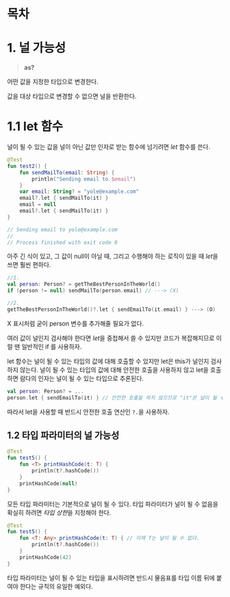 # 목차

# 1. 널 가능성

> **as?**

어떤 값을 지정한 타입으로 변경한다.

값을 대상 타입으로 변경할 수 없으면 널을 반환한다.

# 1.1 let 함수

널이 될 수 있는 값을 널이 아닌 값만 인자로 받는 함수에 넘기려면 *let* 함수를 쓴다.

```kotlin
@Test
fun test2() {
    fun sendMailTo(email: String) {
        println("Sending email to $email")
    }
    var email: String? = "yole@example.com"
    email?.let { sendMailTo(it) }
    email = null
    email?.let { sendMailTo(it) }
}

// Sending email to yole@example.com
//
// Process finished with exit code 0
```

아주 긴 식이 있고, 그 값이 null이 아닐 때, 그리고 수행해야 하는 로직이 있을 때 *let*을 쓰면 훨씬 편하다.

```kotlin
//1.
val person: Person? = getTheBestPersonInTheWorld()
if (person != null) sendMailTo(person.email) // ---> (X)

//2.
getTheBestPersonInTheWorld()?.let { sendEmailTo(it.email) } ---> (O)
```

X 표시처럼 굳이 person 변수를 추가해줄 필요가 없다.

여러 값이 널인지 검사해야 한다면 *let*을 중첩해서 쓸 수 있지만 코드가 복잡해지므로 이럴 땐 일반적인 if 를 사용하자.

let 함수는 널이 될 수 있는 타입의 값에 대해 호출할 수 있지만 let은 this가 널인지 검사하지 않는다. 널이 될 수 있는 타입의 값에 대해 안전한 호출을 사용하지 않고 let을 호출하면 람다의 인자는 널이 될 수 있는 타입으로 추론된다.

```kotlin
val person: Person? = ...
person.let { sendEmailTo(it) } // 안전한 호출을 하지 않으므로 "it"은 널이 될 수 있는 타입으로 취급됨
```

따라서 let을 사용할 때 반드시 안전한 호출 연산인 `?.`을 사용하자.

## 1.2 타입 파라미터의 널 가능성

```kotlin
@Test
fun test5() {
    fun <T> printHashCode(t: T) {
        println(t?.hashCode())
    }
    printHashCode(null)
}
```

모든 타입 파라미터는 기본적으로 널이 될 수 있다. 타입 파라미터가 널이 될 수 없음을 확실히 하려면 *타입 상한*을 지정해야 한다.

```kotlin
@Test
fun test5() {
    fun <T: Any> printHashCode(t: T) { // 이제 T는 널이 될 수 없다.
        println(t?.hashCode())
    }
    printHashCode(42)
}
```

타입 파라미터는 널이 될 수 있는 타입을 표시하려면 반드시 물음표를 타입 이름 뒤에 붙여야 한다는 규칙의 유일한 예외다.
